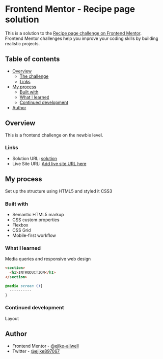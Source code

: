 # Frontend Mentor - Recipe page solution

This is a solution to the [Recipe page challenge on Frontend Mentor](https://www.frontendmentor.io/challenges/recipe-page-KiTsR8QQKm). Frontend Mentor challenges help you improve your coding skills by building realistic projects. 

## Table of contents

- [Overview](#overview)
  - [The challenge](#the-challenge)
  - [Links](#links)
- [My process](#my-process)
  - [Built with](#built-with)
  - [What I learned](#what-i-learned)
  - [Continued development](#continued-development)
- [Author](#author)

## Overview
  This is a frontend challenge on the newbie level.

### Links

- Solution URL: [solution](https://github.com/ejike-allwell/recipe-page)
- Live Site URL: [Add live site URL here](https://your-live-site-url.com)

## My process
  Set up the structure using HTML5 and styled it CSS3
### Built with

- Semantic HTML5 markup
- CSS custom properties
- Flexbox
- CSS Grid
- Mobile-first workflow

### What I learned
  Media queries and responsive web design
```html
<section>
  <h1>INTRODUCTION</h1>
</section>
```
```css
@media screen (){
  ----------
}
```

### Continued development
  Layout

## Author

- Frontend Mentor - [@ejike-allwell](https://www.frontendmentor.io/profile/ejike-allwell)
- Twitter - [@ejike897067](https://www.twitter.com/ejike897067)


